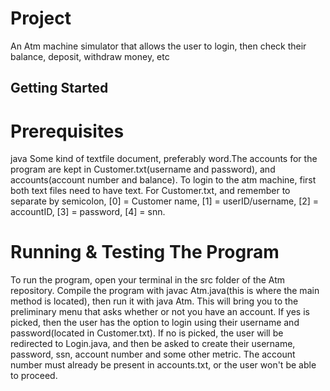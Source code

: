 
# Project

An Atm machine simulator that allows the user to login, then check their balance, deposit, withdraw money, etc

## Getting Started
# Prerequisites

java
Some kind of textfile document, preferably
word.The accounts for the program are kept in
Customer.txt(username and password), and
accounts(account number and balance). To login
to the atm machine, first both text files need
to have text.  For Customer.txt, and remember
to separate by semicolon, [0] = Customer name,
[1] = userID/username, [2] = accountID, [3] =
password, [4] = snn.

# Running & Testing The Program

To run the program, open your terminal in the
src folder of the Atm repository. Compile the
program with javac Atm.java(this is where the
main method is located), then run it with java
Atm. This will bring you to the preliminary
menu that asks whether or not you have an
account. If yes is picked, then the user has
the option to login using their username and
password(located in Customer.txt). If no is
picked, the user will be redirected to
Login.java, and then be asked to create their
username, password, ssn, account number and
some other metric. The account number must
already be present in accounts.txt, or the user
won't be able to proceed.
